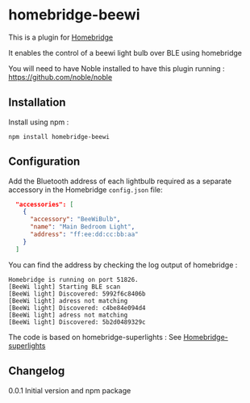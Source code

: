 # homebridge-beewi

This is a plugin for [Homebridge](https://github.com/nfarina/homebridge)

It enables the control of a beewi light bulb over BLE using homebridge

You will need to have Noble installed to have this plugin running : https://github.com/noble/noble

## Installation 

Install using npm : 

```console
npm install homebridge-beewi
```

## Configuration

Add the Bluetooth address of each lightbulb required as a separate accessory in the Homebridge `config.json` file:

```json
  "accessories": [
    {
      "accessory": "BeeWiBulb",
      "name": "Main Bedroom Light",
      "address": "ff:ee:dd:cc:bb:aa"
    }
  ]

```

You can find the address by checking the log output of homebridge :

```
Homebridge is running on port 51826.
[BeeWi light] Starting BLE scan
[BeeWi light] Discovered: 5992f6c8406b
[BeeWi light] adress not matching
[BeeWi light] Discovered: c4be84e094d4
[BeeWi light] adress not matching
[BeeWi light] Discovered: 5b2d0489329c
```


The code is based on homebridge-superlights : See [Homebridge-superlights](https://github.com//SFrost007/homebridge-superlights/)


## Changelog

0.0.1  Initial version and npm package

